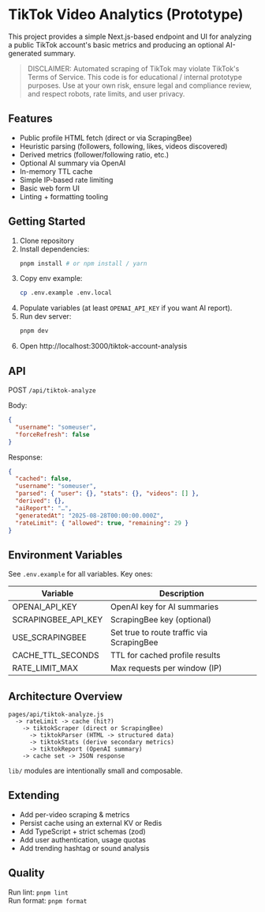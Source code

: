 # TikTok Video Analytics (Prototype)

This project provides a simple Next.js-based endpoint and UI for analyzing a public TikTok account's basic metrics and producing an optional AI-generated summary.

> DISCLAIMER: Automated scraping of TikTok may violate TikTok's Terms of Service. This code is for educational / internal prototype purposes. Use at your own risk, ensure legal and compliance review, and respect robots, rate limits, and user privacy.

## Features

- Public profile HTML fetch (direct or via ScrapingBee)
- Heuristic parsing (followers, following, likes, videos discovered)
- Derived metrics (follower/following ratio, etc.)
- Optional AI summary via OpenAI
- In-memory TTL cache
- Simple IP-based rate limiting
- Basic web form UI
- Linting + formatting tooling

## Getting Started

1. Clone repository
2. Install dependencies:
   ```bash
   pnpm install # or npm install / yarn
   ```
3. Copy env example:
   ```bash
   cp .env.example .env.local
   ```
4. Populate variables (at least `OPENAI_API_KEY` if you want AI report).
5. Run dev server:
   ```bash
   pnpm dev
   ```
6. Open http://localhost:3000/tiktok-account-analysis

## API

POST `/api/tiktok-analyze`

Body:
```json
{
  "username": "someuser",
  "forceRefresh": false
}
```

Response:
```json
{
  "cached": false,
  "username": "someuser",
  "parsed": { "user": {}, "stats": {}, "videos": [] },
  "derived": {},
  "aiReport": "…",
  "generatedAt": "2025-08-28T00:00:00.000Z",
  "rateLimit": { "allowed": true, "remaining": 29 }
}
```

## Environment Variables

See `.env.example` for all variables. Key ones:

| Variable | Description |
|----------|-------------|
| OPENAI_API_KEY | OpenAI key for AI summaries |
| SCRAPINGBEE_API_KEY | ScrapingBee key (optional) |
| USE_SCRAPINGBEE | Set true to route traffic via ScrapingBee |
| CACHE_TTL_SECONDS | TTL for cached profile results |
| RATE_LIMIT_MAX | Max requests per window (IP) |

## Architecture Overview

```
pages/api/tiktok-analyze.js
  -> rateLimit -> cache (hit?)
    -> tiktokScraper (direct or ScrapingBee)
      -> tiktokParser (HTML -> structured data)
      -> tiktokStats (derive secondary metrics)
      -> tiktokReport (OpenAI summary)
    -> cache set -> JSON response
```

`lib/` modules are intentionally small and composable.

## Extending

- Add per-video scraping & metrics
- Persist cache using an external KV or Redis
- Add TypeScript + strict schemas (zod)
- Add user authentication, usage quotas
- Add trending hashtag or sound analysis

## Quality

Run lint: `pnpm lint`  
Run format: `pnpm format`


